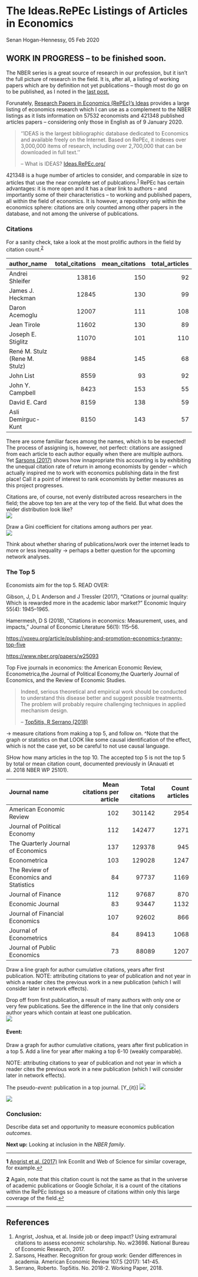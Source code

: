 The Ideas.RePEc Listings of Articles in Economics
================
Senan Hogan-Hennessy,
05 Feb 2020

## WORK IN PROGRESS – to be finished soon.

The NBER series is a great source of research in our profession, but it
isn’t the full picture of research in the field. It is, after all, a
listing of working papers which are by definition not yet publications –
though most do go on to be published, as I noted in the [last
post.](https://github.com/shoganhennessy/Econ_text_data/blob/master/Blog_post_exploration/1_NBER_working_papers.md)

Forunately, [Research Papers in Economics (RePEc)’s
Ideas](https://ideas.repec.org/) provides a large listing of economics
research which I can use as a complement to the NBER listings as it
lists information on 57532 economists and 421348 published articles
papers – considering only those in English as of 9 January 2020.

> ‘’IDEAS is the largest bibliographic database dedicated to Economics
> and available freely on the Internet. Based on RePEc, it indexes over
> 3,000,000 items of research, including over 2,700,000 that can be
> downloaded in full text.’’
> 
> – What is IDEAS? [Ideas.RePEc.org/](https://ideas.repec.org/)

421348 is a huge number of articles to consider, and comparable in size
to articles that use the near complete set of
publcations.<sup id="a1">[1](#f1)</sup> RePEc has certain advantages: it
is more open and it has a clear link to authors – and importantly some
of their characteristics – to working and published papers, all within
the field of economics. It is however, a repository only within the
economics sphere: citations are only counted among other papers in the
database, and not among the universe of publications.

### Citations

For a sanity check, take a look at the most prolific authors in the
field by citation
count.<sup id="a1">[2](#f2)</sup>

| author\_name                  | total\_citations | mean\_citations | total\_articles |
| :---------------------------- | ---------------: | --------------: | --------------: |
| Andrei Shleifer               |            13816 |             150 |              92 |
| James J. Heckman              |            12845 |             130 |              99 |
| Daron Acemoglu                |            12007 |             111 |             108 |
| Jean Tirole                   |            11602 |             130 |              89 |
| Joseph E. Stiglitz            |            11070 |             101 |             110 |
| René M. Stulz (Rene M. Stulz) |             9884 |             145 |              68 |
| John List                     |             8559 |              93 |              92 |
| John Y. Campbell              |             8423 |             153 |              55 |
| David E. Card                 |             8159 |             138 |              59 |
| Asli Demirguc-Kunt            |             8150 |             143 |              57 |

There are some familiar faces among the names, which is to be expected\!
The process of assigning is, however, not perfect: citations are
assigned from each article to each author equally when there are
multiple authors. Yet [Sarsons
(2017)](https://www.aeaweb.org/articles?id=10.1257/aer.p20171126) shows
how innapropriate this accounting is by exhibiting the unequal citation
rate of return in among economists by gender – which actually inspired
me to work with economics publishing data in the first place\! Call it a
point of interest to rank economists by better measures as this project
progresses.

Citations are, of course, not evenly distributed across researchers in
the field; the above top ten are at the very top of the field. But what
does the wider distribution look like?
<img src="2_RePEc_listings_files/figure-gfm/unnamed-chunk-3-1.png" style="display: block; margin: auto;" />

Draw a Gini coefficient for citations among authors per year.
<img src="2_RePEc_listings_files/figure-gfm/unnamed-chunk-4-1.png" style="display: block; margin: auto;" />

Think about whether sharing of publications/work over the internet leads
to more or less inequality -\> perhaps a better question for the
upcoming network analyses.

### The Top 5

Economists aim for the top 5. READ OVER:

Gibson, J, D L Anderson and J Tressler (2017), “Citations or journal
quality: Which is rewarded more in the academic labor market?” Economic
Inquiry 55(4): 1945–1965.

Hamermesh, D S (2018), “Citations in economics: Measurement, uses, and
impacts,” Journal of Economic Literature 56(1):
115–56.

<https://voxeu.org/article/publishing-and-promotion-economics-tyranny-top-five>

<https://www.nber.org/papers/w25093>

Top Five journals in economics: the American Economic Review,
Econometrica,the Journal of Political Economy,the Quarterly Journal of
Economics, and the Review of Economic Studies.

> Indeed, serious theoretical and empirical work should be conducted to
> understand this disease better and suggest possible treatments. The
> problem will probably require challenging techniques in applied
> mechanism design.
> 
> – [Top5itis, R Serrano (2018)](http://hdl.handle.net/10419/202594)

\-\> measure citations from making a top 5, and follow on. ^Note that
the graph or statistics on that LOOK like some causal identification of
the effect, which is not the case yet, so be careful to not use causal
language.

SHow how many articles in the top 10. The accepted top 5 is not the top
5 by total or mean citation count, documented previously in (Anauati et
al. 2018 NBER WP
25101).

| Journal name                           | Mean citations per article | Total citations | Count articles |
| :------------------------------------- | -------------------------: | --------------: | -------------: |
| American Economic Review               |                        102 |          301142 |           2954 |
| Journal of Political Economy           |                        112 |          142477 |           1271 |
| The Quarterly Journal of Economics     |                        137 |          129378 |            945 |
| Econometrica                           |                        103 |          129028 |           1247 |
| The Review of Economics and Statistics |                         84 |           97737 |           1169 |
| Journal of Finance                     |                        112 |           97687 |            870 |
| Economic Journal                       |                         83 |           93447 |           1132 |
| Journal of Financial Economics         |                        107 |           92602 |            866 |
| Journal of Econometrics                |                         84 |           89413 |           1068 |
| Journal of Public Economics            |                         73 |           88089 |           1207 |

Draw a line graph for author cumulative citations, years after first
publication. NOTE: attributing citations to year of publication and not
year in which a reader cites the previous work in a new publication
(which I will consider later in network effects).

Drop off from first publication, a result of many authors with only one
or very few publications. See the difference in the line that only
considers author years which contain at least one publication.
<img src="2_RePEc_listings_files/figure-gfm/unnamed-chunk-6-1.png" style="display: block; margin: auto;" />

#### Event:

Draw a graph for author cumulative citations, years after first
publication in a top 5. Add a line for year after making a top 6-10
(weakly comparable).

NOTE: attributing citations to year of publication and not year in which
a reader cites the previous work in a new publication (which I will
consider later in network effects).

The pseudo-*event*: publication in a top journal. \[Y_{it}\]
<img src="CodeCogsEqn.svg" />

<img src="2_RePEc_listings_files/figure-gfm/unnamed-chunk-7-1.png" style="display: block; margin: auto;" />

### Conclusion:

Describe data set and opportunity to measure economics publication
*outcomes*.

**Next up:** Looking at inclusion in the *NBER family*.

-----

<b id="f1">1</b> [Angrist et al.
(2017)](https://www.nber.org/papers/w23698) link Econlit and Web of
Science for similar coverage, for example.[↩](#a1)

<b id="f2">2</b> Again, note that this citation count is not the same as
that in the universe of academic publications or Google Scholar, it is a
count of the citations within the RePEc listings so a measure of
citations within only this large coverage of the field.[↩](#a1)

-----

## References

1.  Angrist, Joshua, et al. Inside job or deep impact? Using extramural
    citations to assess economic scholarship. No. w23698. National
    Bureau of Economic Research, 2017.
2.  Sarsons, Heather. Recognition for group work: Gender differences in
    academia. American Economic Review 107.5 (2017): 141-45.
3.  Serrano, Roberto. Top5itis. No. 2018-2. Working Paper, 2018.
